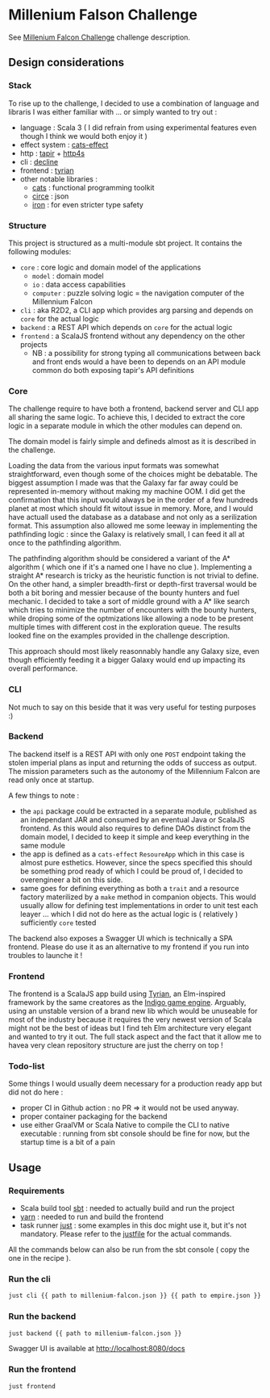 # Millenium Falson Challenge

See [Millenium Falcon Challenge](https://github.com/dataiku/millenium-falcon-challenge) challenge description.

## Design considerations

### Stack

To rise up to the challenge, I decided to use a combination of language and libraris I was either familiar with ... or simply wanted to try out :

- language : Scala 3 ( I did refrain from using experimental features even though I think we would both enjoy it )
- effect system : [cats-effect](https://typelevel.org/cats-effect/)
- http : [tapir](https://tapir.softwaremill.com) + [http4s](https://http4s.org/)
- cli : [decline](https://ben.kirw.in/decline/)
- frontend : [tyrian](https://tyrian.indigoengine.io/)
- other notable libraries :
  - [cats](https://typelevel.org/cats/) : functional programming toolkit
  - [circe](https://circe.github.io/circe/) : json
  - [iron](https://iltotore.github.io/iron/docs/modules/decline.html) : for even stricter type safety

### Structure

This project is structured as a multi-module sbt project. It contains the following modules:

- `core` : core logic and domain model of the applications
  - `model` : domain model
  - `io` : data access capabilities
  - `computer` : puzzle solving logic = the navigation computer of the Millennium Falcon
- `cli` : aka R2D2, a CLI app which provides arg parsing and depends on `core` for the actual logic
- `backend` : a REST API which depends on `core` for the actual logic
- `frontend` : a ScalaJS frontend without any dependency on the other projects
  - NB : a possibility for strong typing all communications between back and front ends would a have been to depends on an API module common do both exposing tapir's API definitions

### Core

The challenge require to have both a frontend, backend server and CLI app all sharing the same logic. To achieve this, I decided to extract the core logic in a separate module in which the other modules can depend on.

The domain model is fairly simple and defineds almost as it is described in the challenge.

Loading the data from the various input formats was somewhat straightforward, even though some of the choices might be debatable. The biggest assumption I made was that the Galaxy far far away could be represented in-memory without making my machine OOM. I did get the confirmation that this input would always be in the order of a few hundreds planet at most which should fit witout issue in memory. More, and I would have actuall used the database as a database and not only as a serilization format. This assumption also allowed me some leeway in implementing the pathfinding logic : since the Galaxy is relatively small, I can feed it all at once to the pathfinding algorithm.

The pathfinding algorithm should be considered a variant of the A\* algorithm ( which one if it's a named one I have no clue ). Implementing a straight A\* research is tricky as the heuristic function is not trivial to define. On the other hand, a simpler breadth-first or depth-first traversal would be both a bit boring and messier because of the bounty hunters and fuel mechanic. I decided to take a sort of middle ground with a A* like search which tries to minimize the number of encounters with the bounty hunters, while droping some of the optmizations like allowing a node to be present multiple times with different cost in the exploration queue. The results looked fine on the examples provided in the challenge description.

This approach should most likely reasonnably handle any Galaxy size, even though efficiently feeding it a bigger Galaxy would end up impacting its overall performance.

### CLI

Not much to say on this beside that it was very useful for testing purposes :)

### Backend

The backend itself is a REST API with only one `POST` endpoint taking the stolen imperial plans as input and returning the odds of success as output. The mission parameters such as the autonomy of the Millennium Falcon are read only once at startup.

A few things to note :

- the `api` package could be extracted in a separate module, published as an independant JAR and consumed by an eventual Java or ScalaJS frontend. As this would also requires to define DAOs distinct from the domain model, I decided to keep it simple and keep everything in the same module
- the app is defined as a  `cats-effect` `ResoureApp` which in this case is almost pure esthetics. However, since the specs specified this should be something prod ready of which I could be proud of, I decided to overengineer a bit on this side.
- same goes for defining everything as both a `trait` and a resource factory materilized by a `make` method in companion objects. This would usually allow for defining test implementations in order to unit test each leayer ... which I did not do here as the actual logic is ( relatively ) sufficiently `core` tested

The backend also exposes a Swagger UI which is technically a SPA frontend. Please do use it as an alternative to my frontend if you run into troubles to launche it !

### Frontend

The frontend is a ScalaJS app build using [Tyrian](https://tyrian.indigoengine.io/), an Elm-inspired framework by the same creatores as the [Indigo game engine](https://indigoengine.io/). Arguably, using an unstable version of a brand new lib which would be unuseable for most of the industry because it requires the very newest version of Scala might not be the best of ideas but I find teh Elm architecture very elegant and wanted to try it out. The full stack aspect and the fact that it allow me to havea very clean repository structure are just the cherry on top !

### Todo-list

Some things I would usually deem necessary for a production ready app but did not do here :

- proper CI in Github action : no PR => it would not be used anyway.
- proper container packaging for the backend
- use either GraalVM or Scala Native to compile the CLI to native executable : running from sbt console should be fine for now, but the startup time is a bit of a pain

## Usage

### Requirements

- Scala build tool [sbt](https://www.scala-sbt.org/) : needed to actually build and run the project
- [yarn](https://yarnpkg.com/) : needed to run and build the frontend
- task runner [just](https://just.systems/) : some examples in this doc might use it, but it's not mandatory. Please refer to the [justfile](justfile) for the actual commands.

All the commands below can also be run from the sbt console ( copy the one in the recipe ).

### Run the cli

```bash
just cli {{ path to millenium-falcon.json }} {{ path to empire.json }}
```

### Run the backend

```bash
just backend {{ path to millenium-falcon.json }}
```

Swagger UI is available at <http://localhost:8080/docs>

### Run the frontend

```bash
just frontend
```
